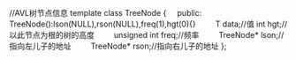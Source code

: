 //AVL树节点信息 template class TreeNode {     public:
TreeNode():lson(NULL),rson(NULL),freq(1),hgt(0){}         T data;//值
int hgt;//以此节点为根的树的高度         unsigned int freq;//频率         TreeNode*
lson;//指向左儿子的地址         TreeNode* rson;//指向右儿子的地址 };

